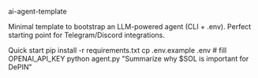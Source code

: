 
ai-agent-template

Minimal template to bootstrap an LLM-powered agent (CLI + .env). Perfect starting point for Telegram/Discord integrations.

Quick start
pip install -r requirements.txt
cp .env.example .env  # fill OPENAI_API_KEY
python agent.py "Summarize why $SOL is important for DePIN"


